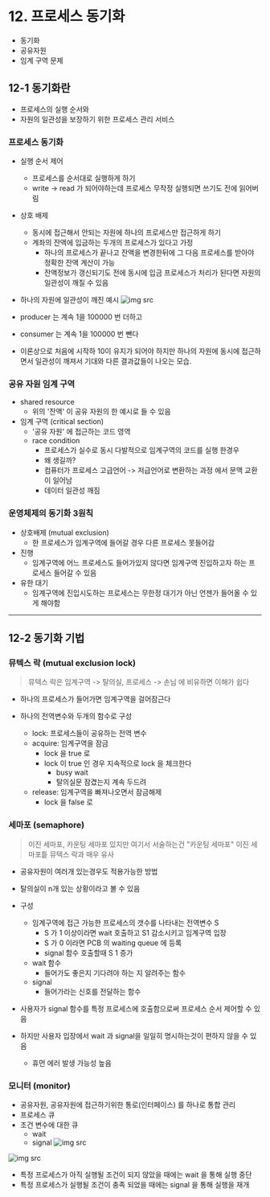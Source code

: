 # 12. 프로세스 동기화
- 동기화
- 공유자원
- 임계 구역 문제
## 12-1 동기화란
- 프로세스의 실행 순서와
- 자원의 일관성을 보장하기 위한 프로세스 관리 서비스

### 프로세스 동기화
- 실행 순서 제어
  - 프로세스를 순서대로 실행하게 하기
  - write -> read 가 되어야하는데 프로세스 무작정 실행되면 쓰기도 전에 읽어버림
- 상호 배제
  - 동시에 접근해서 안되는 자원에 하나의 프로세스만 접근하게 하기
  - 계좌의 잔액에 입금하는 두개의 프로세스가 있다고 가정
    - 하나의 프로세스가 끝나고 잔액을 변경한뒤에 그 다음 프로세스를 받아야 정확한 잔액 계산이 가능
    - 잔액정보가 갱신되기도 전에 동시에 입금 프로세스가 처리가 된다면 자원의 일관성이 깨질 수 있음

- 하나의 자원에 일관성이 깨진 예시
![img src](https://user-images.githubusercontent.com/49462767/226089199-f1b3051d-d7e6-4821-a738-f3c65203f996.png)

- producer 는 계속 1을 100000 번 더하고 
- consumer 는 계속 1을 100000 번 뺀다
- 이론상으로 처음에 시작하 10이 유지가 되어야 하지만 하나의 자원에 동시에 접근하면서 일관성이 깨져서 기대와 다른 결과값들이 나오는 모습.

### 공유 자원 임계 구역

- shared resource
  - 위의 '잔액' 이 공유 자원의 한 예시로 들 수 있음
- 임계 구역 (critical section)
  - '공유 자원' 에 접근하는 코드 영역
  - race condition
    - 프로세스가 실수로 동시 다발적으로 임계구역의 코드를 실행 한경우
    - 왜 생길까?
    - 컴퓨터가 프로세스 고급언어 -> 저급언어로 변환하는 과정 에서 문맥 교환이 일어남
    - 데이터 일관성 깨짐

### 운영체제의 동기화 3원칙
- 상호배제 (mutual exclusion)
  - 한 프로세스가 임계구역에 들어갈 경우 다른 프로세스 못들어감
- 진행
  - 임계구역에 어느 프로세스도 들어가있지 않다면 임계구역 진입하고자 하는 프로세스 들어갈 수 있음
- 유한 대기
  - 임계구역에 진입시도하는 프로세스는 무한정 대기가 아닌 언젠가 들어올 수 있게 해야함

---

## 12-2 동기화 기법

### 뮤텍스 락 (mutual exclusion lock)
> 뮤텍스 락은 임계구역 -> 탈의실, 프로세스 -> 손님 에 비유하면 이해가 쉽다
- 하나의 프로세스가 들어가면 임계구역을 걸어잠근다

- 하나의 전역변수와 두개의 함수로 구성
  - lock: 프로세스들이 공유하는 전역 변수
  - acquire: 임계구역을 잠금
    - lock 을 true 로 
    - lock 이 true 인 경우 지속적으로 lock 을 체크한다
      - busy wait
      - 탈의실문 잠겼는지 계속 두드려 
  - release: 임계구역을 빠져나오면서 잠금해제
    - lock 을 false 로

### 세마포 (semaphore)


>이진 세마포, 카운팅 세마포 있지만 여기서 서술하는건 "카운팅 세마포"
>이진 세마포틑 뮤텍스 락과 매우 유사

- 공유자원이 여러개 있는경우도 적용가능한 방법
- 탈의실이 n개 있는 상황이라고 볼 수 있음
- 구성 
  - 임계구역에 접근 가능한 프로세스의 갯수를 나타내는 전역변수 S
    - S 가 1 이상이라면 wait 호출하고 S1 감소시키고 임계구역 입장
    - S 가 0 이라면 PCB 의 waiting queue 에 등록
    - signal 함수 호출할때 S 1 증가
  - wait 함수
    - 들어가도 좋은지 기다려야 하는 지 알려주는 함수
  - signal
    - 들어가라는 신호를 전달하는 함수

- 사용자가 signal 함수를 특정 프로세스에 호출함으로써 프로세스 순서 제어할 수 있음
- 하지만 사용자 입장에서 wait 과 signal을 일일히 명시하는것이 편하지 않을 수 있음
  - 휴먼 에러 발생 가능성 높음


### 모니터 (monitor)

- 공유자원, 공유자원에 접근하기위한 통로(인터페이스) 를 하나로 통합 관리
- 프로세스 큐
- 조건 변수에 대한 큐
  - wait
  - signal
![img src](https://user-images.githubusercontent.com/49462767/226118428-e02a661c-9761-4511-9673-73e8b899bdad.png)

![img src](https://user-images.githubusercontent.com/49462767/226118489-87b149a9-e662-425c-beec-b4fd957d2cec.png)

- 특정 프로세스가 아직 실행될 조건이 되지 않았을 때에는 wait 을 통해 실행 중단
- 특정 프로세스가 실행될 조건이 충족 되었을 때에는 signal 을 통해 실행을 재개
